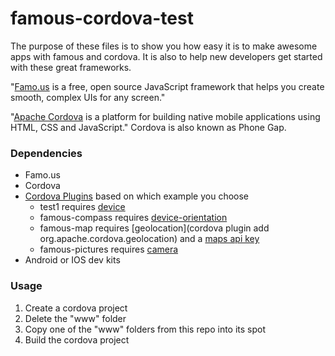 famous-cordova-test
===================
The purpose of these files is to show you how easy it is to make awesome apps with famous and cordova. It is also to help new developers get started with these great frameworks.

"[Famo.us](http://www.famo.us) is a free, open source JavaScript framework that helps you create smooth, complex UIs for any screen."

"[Apache Cordova](http://cordova.apache.org) is a platform for building native mobile applications using HTML, CSS and JavaScript."
Cordova is also known as Phone Gap.

### Dependencies
* Famo.us
* Cordova
* [Cordova Plugins](http://plugins.cordova.io/#/) based on which example you choose
  * test1 requires [device](http://plugins.cordova.io/#/package/org.apache.cordova.device)
  * famous-compass requires [device-orientation](http://plugins.cordova.io/#/package/org.apache.cordova.device-orientation)
  * famous-map requires [geolocation](cordova plugin add org.apache.cordova.geolocation) and a [maps api key](https://developers.google.com/maps/documentation/embed/guide#api_key)
  * famous-pictures requires [camera](http://plugins.cordova.io/#/package/org.apache.cordova.camera)
* Android or IOS dev kits


### Usage
1. Create a cordova project
2. Delete the "www" folder
3. Copy one of the "www" folders from this repo into its spot
4. Build the cordova project
